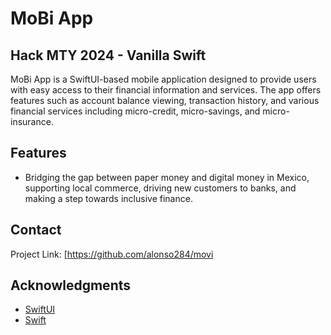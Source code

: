 # MoBi App 
## Hack MTY 2024 - Vanilla Swift

MoBi App is a SwiftUI-based mobile application designed to provide users with easy access to their financial information and services.
The app offers features such as account balance viewing, transaction history, and various financial services including micro-credit, micro-savings, and micro-insurance.

## Features

- Bridging the gap between paper money and digital money in Mexico, supporting local commerce, driving new customers to banks, and making a step towards inclusive finance.

## Contact
Project Link: [https://github.com/alonso284/movi

## Acknowledgments

- [SwiftUI](https://developer.apple.com/xcode/swiftui/)
- [Swift](https://swift.org/)
